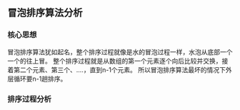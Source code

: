 ## 冒泡排序算法分析

### 核心思想
冒泡排序算法犹如起名，整个排序过程就像是水的冒泡过程一样，水泡从底部一个一个的往上冒。
整个排序过程就是从数组的第一个元素逐个向后比较并交换，接着第二个元素、第三个、....，直到n-1个元素。
所以冒泡排序算法最坏的情况下外层循环要n-1趟排序。 
   
### 排序过程分析
```text

```